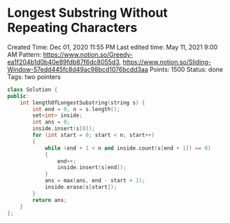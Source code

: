 # Longest Substring Without Repeating Characters

Created Time: Dec 01, 2020 11:55 PM
Last edited time: May 11, 2021 9:00 AM
Pattern: https://www.notion.so/Greedy-ea1f204b1d0b40e89fdb87f6dc8055d3, https://www.notion.so/Sliding-Window-57edd445fc8d49ac98bcd1076bcdd3aa
Points: 1500
Status: done
Tags: two pointers

```cpp
class Solution {
public:
    int lengthOfLongestSubstring(string s) {
        int end = 0, n = s.length(); 
        set<int> inside; 
        int ans = 0; 
        inside.insert(s[0]); 
        for (int start = 0; start < n; start++)
        {
            while (end + 1 < n and inside.count(s[end + 1]) == 0) 
            {
                end++; 
                inside.insert(s[end]); 
            }
            ans = max(ans, end - start + 1); 
            inside.erase(s[start]);
        }
        return ans;
    }
};
```